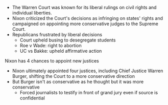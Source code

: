
- The Warren Court was known for its liberal rulings on civil rights and individual liberties.
- Nixon criticized the Court's decisions as infringing on states' rights and campaigned on appointing more conservative judges to the Supreme Court.
- Republicans frustrated by liberal decisions
	- Court upheld busing to desegregate students
	- Roe v Wade: right to abortion 
	- UC vs Bakke: upheld affirmative action 


Nixon has 4 chances to appoint new justices
- Nixon ultimately appointed four justices, including Chief Justice Warren Burger, shifting the Court to a more conservative direction
- But Burger isn't as conservative as he thought but it was more conservative
	- Forced journalists to testify  in front of grand jury even if source is confidential
